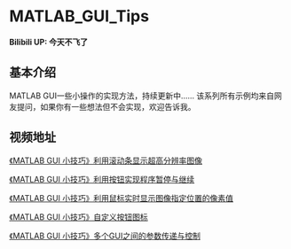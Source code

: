# MATLAB_GUI_Tips

**Bilibili UP: 今天不飞了**


## 基本介绍
MATLAB GUI一些小操作的实现方法，持续更新中……
该系列所有示例均来自网友提问，如果你有一些想法但不会实现，欢迎告诉我。

## 视频地址

[《MATLAB GUI 小技巧》利用滚动条显示超高分辨率图像](https://www.bilibili.com/video/BV1gf4y1f7SF/?share_source=copy_web)

[《MATLAB GUI 小技巧》利用按钮实现程序暂停与继续](https://www.bilibili.com/video/BV1294y1y7Zq/?share_source=copy_web)

[《MATLAB GUI 小技巧》利用鼠标实时显示图像指定位置的像素值](https://www.bilibili.com/video/BV1pN4y137zH/?share_source=copy_web)

[《MATLAB GUI 小技巧》自定义按钮图标](https://www.bilibili.com/video/BV1HB4y1q7Yg/?share_source=copy_web)

[《MATLAB GUI 小技巧》多个GUI之间的参数传递与控制](https://www.bilibili.com/video/BV1tU4y1Q7V4/?share_source=copy_web)

